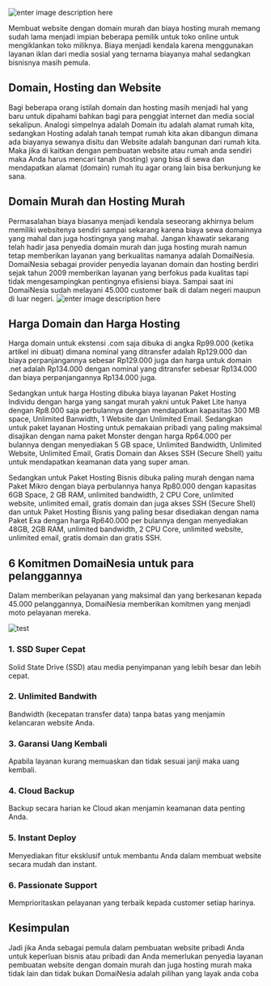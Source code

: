 ![enter image description here](https://preview.ibb.co/jpLgmy/domainesia_home_page_PNG.png)

Membuat website dengan domain murah dan biaya hosting murah memang sudah lama menjadi impian beberapa pemilik untuk toko online untuk mengiklankan toko miliknya. Biaya menjadi kendala karena menggunakan layanan iklan dari media sosial yang ternama biayanya mahal sedangkan bisnisnya masih pemula.

## Domain, Hosting dan Website

Bagi beberapa orang istilah domain dan hosting masih menjadi hal yang baru untuk dipahami bahkan bagi para penggiat internet dan media social sekalipun. Analogi simpelnya adalah Domain itu adalah alamat rumah kita, sedangkan Hosting adalah tanah tempat rumah kita akan dibangun dimana ada biayanya sewanya disitu dan Website adalah bangunan dari rumah kita. Maka jika di kaitkan dengan pembuatan website atau rumah anda sendiri maka Anda harus mencari tanah (hosting) yang bisa di sewa dan mendapatkan alamat (domain) rumah itu agar orang lain bisa berkunjung ke sana.

## Domain Murah dan Hosting Murah

Permasalahan biaya biasanya menjadi kendala seseorang akhirnya belum memiliki websitenya sendiri sampai sekarang karena biaya sewa domainnya yang mahal dan juga hostingnya yang mahal. Jangan khawatir sekarang telah hadir jasa penyedia domain murah dan juga hosting murah namun tetap memberikan layanan yang berkualitas namanya adalah DomaiNesia. DomaiNesia sebagai provider penyedia layanan domain dan hosting berdiri sejak tahun 2009 memberikan layanan yang berfokus pada kualitas tapi tidak mengesampingkan pentingnya efisiensi biaya. Sampai saat ini DomaiNesia sudah melayani 45.000 customer baik di dalam negeri maupun di luar negeri.
![enter image description here](https://preview.ibb.co/c59ozJ/produk_domainesia.png)

## Harga Domain dan Harga Hosting

Harga domain untuk ekstensi .com saja dibuka di angka Rp99.000 (ketika artikel ini dibuat) dimana nominal yang ditransfer adalah Rp129.000 dan biaya perpanjangannya sebesar Rp129.000 juga dan harga untuk domain .net adalah Rp134.000 dengan nominal yang ditransfer sebesar Rp134.000 dan biaya perpanjangannya Rp134.000 juga.

Sedangkan untuk harga Hosting dibuka biaya layanan Paket Hosting Individu dengan harga yang sangat murah yakni untuk Paket Lite hanya dengan Rp8.000 saja perbulannya dengan mendapatkan kapasitas 300 MB space, Unlimited Banwidth, 1 Website dan Unlimited Email. Sedangkan untuk paket layanan Hosting untuk pemakaian pribadi yang paling maksimal disajikan dengan nama paket Monster dengan harga Rp64.000 per bulannya dengan menyediakan 5 GB space, Unlimited Bandwidth, Unlimited Website, Unlimited Email, Gratis Domain dan Akses SSH (Secure Shell) yaitu untuk mendapatkan keamanan data yang super aman.

Sedangkan untuk Paket Hosting Bisnis dibuka paling murah dengan nama Paket Mikro dengan biaya perbulannya hanya Rp80.000 dengan kapasitas 6GB Space, 2 GB RAM, unlimited bandwidth, 2 CPU Core, unlimited website, unlimited email, gratis domain dan juga akses SSH (Secure Shell) dan untuk Paket Hosting Bisnis yang paling besar disediakan dengan nama Paket Exa dengan harga Rp640.000 per bulannya dengan menyediakan 48GB, 2GB RAM, unlimited bandwidth, 2 CPU Core, unlimited website, unlimited email, gratis domain dan gratis SSH.

## 6 Komitmen DomaiNesia untuk para pelanggannya

Dalam memberikan pelayanan yang maksimal dan yang berkesanan kepada 45.000 pelanggannya, DomaiNesia memberikan komitmen yang menjadi moto pelayanan mereka.

![test](https://preview.ibb.co/f9NYGy/layanan_domainesia.png)

### 1.  SSD Super Cepat
    

Solid State Drive (SSD) atau media penyimpanan yang lebih besar dan lebih cepat.

### 2.  Unlimited Bandwith

Bandwidth (kecepatan transfer data) tanpa batas yang menjamin kelancaran website Anda.

### 3.  Garansi Uang Kembali

Apabila layanan kurang memuaskan dan tidak sesuai janji maka uang kembali.

### 4.  Cloud Backup

Backup secara harian ke Cloud akan menjamin keamanan data penting Anda.

### 5.  Instant Deploy

Menyediakan fitur eksklusif untuk membantu Anda dalam membuat website secara mudah dan instant.

### 6.  Passionate Support

Memprioritaskan pelayanan yang terbaik kepada customer setiap harinya.

## Kesimpulan

Jadi jika Anda sebagai pemula dalam pembuatan website pribadi Anda untuk keperluan bisnis atau pribadi dan Anda memerlukan penyedia layanan pembuatan website dengan domain murah dan juga hosting murah maka tidak lain dan tidak bukan DomaiNesia adalah pilihan yang layak anda coba
